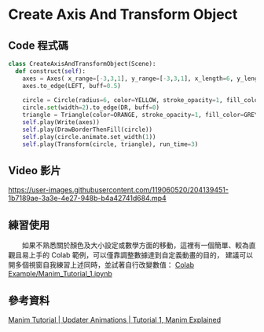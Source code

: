 # Create Axis And Transform Object
## Code 程式碼
```python
class CreateAxisAndTransformObject(Scene):
  def construct(self):
    axes = Axes( x_range=[-3,3,1], y_range=[-3,3,1], x_length=6, y_length=6)
    axes.to_edge(LEFT, buff=0.5)
    
    circle = Circle(radius=6, color=YELLOW, stroke_opacity=1, fill_color=RED_C, fill_opacity=0.8)
    circle.set(width=2).to_edge(DR, buff=0)
    triangle = Triangle(color=ORANGE, stroke_opacity=1, fill_color=GREY, fill_opacity=1).set(height=2).shift(DOWN*3+RIGHT*3)
    self.play(Write(axes))
    self.play(DrawBorderThenFill(circle))
    self.play(circle.animate.set_width(1))
    self.play(Transform(circle, triangle), run_time=3)
```
## Video 影片

https://user-images.githubusercontent.com/119060520/204139451-1b7189ae-3a3e-4e27-948b-b4a42741d684.mp4

## 練習使用
&emsp;&emsp;如果不熟悉關於顏色及大小設定或數學方面的移動，這裡有一個簡單、較為直觀且易上手的 Colab 範例，可以僅靠調整數據達到自定義動畫的目的，
建議可以開多個視窗自我練習上述同時，並試著自行改變數值：
[Colab Example/Manim_Tutorial_1.ipynb](https://github.com/JIA-WEI-LI/ManimCE-Learning/blob/d02088c48a90b9f835a4e489a1efefef38d904db/Colab%20Example/Manim_Tutorial_1.ipynb)

## 參考資料
[Manim Tutorial | Updater Animations | Tutorial 1, Manim Explained](https://www.youtube.com/watch?v=MOv6yN7b2aI)
